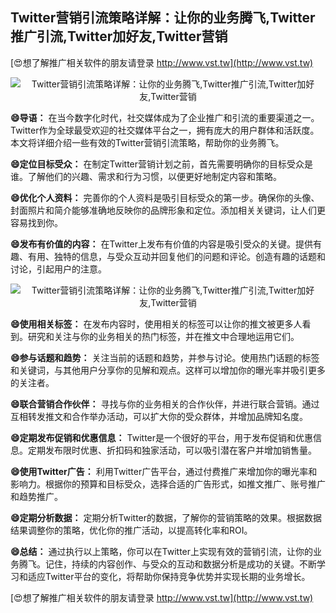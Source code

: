 ## **Twitter营销引流策略详解：让你的业务腾飞,Twitter推广引流,Twitter加好友,Twitter营销**

[😍想了解推广相关软件的朋友请登录 http://www.vst.tw](http://www.vst.tw)

 <center><img src="https://vst.tw/MP4/tuiguang/png/2.png" alt="Twitter营销引流策略详解：让你的业务腾飞,Twitter推广引流,Twitter加好友,Twitter营销"></center>

**😄导语：**
在当今数字化时代，社交媒体成为了企业推广和引流的重要渠道之一。Twitter作为全球最受欢迎的社交媒体平台之一，拥有庞大的用户群体和活跃度。本文将详细介绍一些有效的Twitter营销引流策略，帮助你的业务腾飞。

**😄定位目标受众：**
在制定Twitter营销计划之前，首先需要明确你的目标受众是谁。了解他们的兴趣、需求和行为习惯，以便更好地制定内容和策略。

**😄优化个人资料：**
完善你的个人资料是吸引目标受众的第一步。确保你的头像、封面照片和简介能够准确地反映你的品牌形象和定位。添加相关关键词，让人们更容易找到你。

**😄发布有价值的内容：**
在Twitter上发布有价值的内容是吸引受众的关键。提供有趣、有用、独特的信息，与受众互动并回复他们的问题和评论。创造有趣的话题和讨论，引起用户的注意。

 <center><img src="https://vst.tw/MP4/tuiguang/png/7.png" alt="Twitter营销引流策略详解：让你的业务腾飞,Twitter推广引流,Twitter加好友,Twitter营销"></center>

**😄使用相关标签：**
在发布内容时，使用相关的标签可以让你的推文被更多人看到。研究和关注与你的业务相关的热门标签，并在推文中合理地运用它们。

**😄参与话题和趋势：**
关注当前的话题和趋势，并参与讨论。使用热门话题的标签和关键词，与其他用户分享你的见解和观点。这样可以增加你的曝光率并吸引更多的关注者。

**😄联合营销合作伙伴：**
寻找与你的业务相关的合作伙伴，并进行联合营销。通过互相转发推文和合作举办活动，可以扩大你的受众群体，并增加品牌知名度。

**😄定期发布促销和优惠信息：**
Twitter是一个很好的平台，用于发布促销和优惠信息。定期发布限时优惠、折扣码和独家活动，可以吸引潜在客户并增加销售量。

**😄使用Twitter广告：**
利用Twitter广告平台，通过付费推广来增加你的曝光率和影响力。根据你的预算和目标受众，选择合适的广告形式，如推文推广、账号推广和趋势推广。

**😄定期分析数据：**
定期分析Twitter的数据，了解你的营销策略的效果。根据数据结果调整你的策略，优化你的推广活动，以提高转化率和ROI。

**😄总结：**
通过执行以上策略，你可以在Twitter上实现有效的营销引流，让你的业务腾飞。记住，持续的内容创作、与受众的互动和数据分析是成功的关键。不断学习和适应Twitter平台的变化，将帮助你保持竞争优势并实现长期的业务增长。

[😍想了解推广相关软件的朋友请登录 http://www.vst.tw](http://www.vst.tw)



